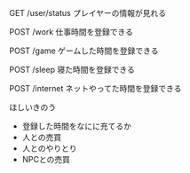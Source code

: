 GET /user/status
プレイヤーの情報が見れる

POST /work
仕事時間を登録できる

POST /game
ゲームした時間を登録できる

POST /sleep
寝た時間を登録できる

POST /internet
ネットやってた時間を登録できる


ほしいきのう
- 登録した時間をなにに充てるか
- 人との売買
- 人とのやりとり
- NPCとの売買
